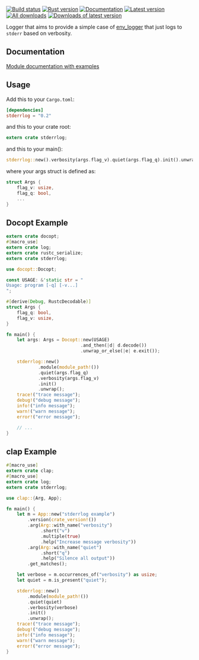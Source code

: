 [![Build status](https://travis-ci.org/cardoe/stderrlog-rs.svg?branch=master)](https://travis-ci.org/cardoe/stderrlog-rs)
[![Rust version]( https://img.shields.io/badge/rust-1.13+-blue.svg)]()
[![Documentation](https://docs.rs/stderrlog/badge.svg)](https://docs.rs/stderrlog)
[![Latest version](https://img.shields.io/crates/v/stderrlog.svg)](https://crates.io/crates/stderrlog)
[![All downloads](https://img.shields.io/crates/d/stderrlog.svg)](https://crates.io/crates/stderrlog)
[![Downloads of latest version](https://img.shields.io/crates/dv/stderrlog.svg)](https://crates.io/crates/stderrlog)

Logger that aims to provide a simple case of
[env_logger](https://crates.io/crates/env_logger) that just
logs to `stderr` based on verbosity.

## Documentation

[Module documentation with examples](https://docs.rs/stderrlog/)

## Usage

Add this to your `Cargo.toml`:

```toml
[dependencies]
stderrlog = "0.2"
```

and this to your crate root:

```rust
extern crate stderrlog;
```

and this to your main():

```rust
stderrlog::new().verbosity(args.flag_v).quiet(args.flag_q).init().unwrap();
```

where your args struct is defined as:

```rust
struct Args {
    flag_v: usize,
    flag_q: bool,
    ...
}
```

## Docopt Example

```rust
extern crate docopt;
#[macro_use]
extern crate log;
extern crate rustc_serialize;
extern crate stderrlog;

use docopt::Docopt;

const USAGE: &'static str = "
Usage: program [-q] [-v...]
";

#[derive(Debug, RustcDecodable)]
struct Args {
    flag_q: bool,
    flag_v: usize,
}

fn main() {
    let args: Args = Docopt::new(USAGE)
                            .and_then(|d| d.decode())
                            .unwrap_or_else(|e| e.exit());

    stderrlog::new()
            .module(module_path!())
            .quiet(args.flag_q)
            .verbosity(args.flag_v)
            .init()
            .unwrap();
    trace!("trace message");
    debug!("debug message");
    info!("info message");
    warn!("warn message");
    error!("error message");

    // ...
}
```

## clap Example

```rust
#[macro_use]
extern crate clap;
#[macro_use]
extern crate log;
extern crate stderrlog;

use clap::{Arg, App};

fn main() {
    let m = App::new("stderrlog example")
        .version(crate_version!())
        .arg(Arg::with_name("verbosity")
             .short("v")
             .multiple(true)
             .help("Increase message verbosity"))
        .arg(Arg::with_name("quiet")
             .short("q")
             .help("Silence all output"))
        .get_matches();

    let verbose = m.occurrences_of("verbosity") as usize;
    let quiet = m.is_present("quiet");

    stderrlog::new()
        .module(module_path!())
        .quiet(quiet)
        .verbosity(verbose)
        .init()
        .unwrap();
    trace!("trace message");
    debug!("debug message");
    info!("info message");
    warn!("warn message");
    error!("error message");
}
```
